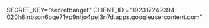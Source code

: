 SECRET_KEY="secretbanget"
CLIENT_ID ="192317249394-020h8lnbson6pqe71vp9ntjo4pej3n7d.apps.googleusercontent.com"